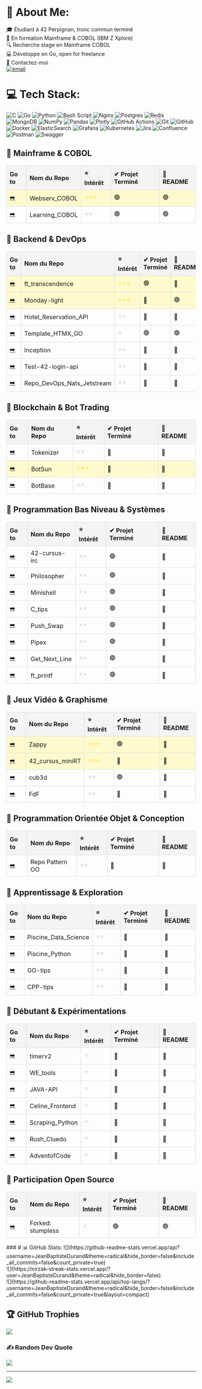 # 💫 About Me:
🎓 Étudiant à 42 Perpignan, tronc commun terminé<br>
📌 En formation Mainframe & COBOL (IBM Z Xplore)<br>
🔍 Recherche stage en Mainframe COBOL<br>
💻 Développe en Go, open for freelance<br>
📩 Contactez-moi<br>
[![email](https://img.shields.io/badge/Email-D14836?logo=gmail&logoColor=white)](mailto:group.jbjd@gmail.com) 

# 💻 Tech Stack:
![C](https://img.shields.io/badge/c-%2300599C.svg?style=for-the-badge&logo=c&logoColor=white) ![Go](https://img.shields.io/badge/go-%2300ADD8.svg?style=for-the-badge&logo=go&logoColor=white) ![Python](https://img.shields.io/badge/python-3670A0?style=for-the-badge&logo=python&logoColor=ffdd54) ![Bash Script](https://img.shields.io/badge/bash_script-%23121011.svg?style=for-the-badge&logo=gnu-bash&logoColor=white) ![Nginx](https://img.shields.io/badge/nginx-%23009639.svg?style=for-the-badge&logo=nginx&logoColor=white) ![Postgres](https://img.shields.io/badge/postgres-%23316192.svg?style=for-the-badge&logo=postgresql&logoColor=white) ![Redis](https://img.shields.io/badge/redis-%23DD0031.svg?style=for-the-badge&logo=redis&logoColor=white) ![MongoDB](https://img.shields.io/badge/MongoDB-%234ea94b.svg?style=for-the-badge&logo=mongodb&logoColor=white) ![NumPy](https://img.shields.io/badge/numpy-%23013243.svg?style=for-the-badge&logo=numpy&logoColor=white) ![Pandas](https://img.shields.io/badge/pandas-%23150458.svg?style=for-the-badge&logo=pandas&logoColor=white) ![Plotly](https://img.shields.io/badge/Plotly-%233F4F75.svg?style=for-the-badge&logo=plotly&logoColor=white) ![GitHub Actions](https://img.shields.io/badge/github%20actions-%232671E5.svg?style=for-the-badge&logo=githubactions&logoColor=white) ![Git](https://img.shields.io/badge/git-%23F05033.svg?style=for-the-badge&logo=git&logoColor=white) ![GitHub](https://img.shields.io/badge/github-%23121011.svg?style=for-the-badge&logo=github&logoColor=white) ![Docker](https://img.shields.io/badge/docker-%230db7ed.svg?style=for-the-badge&logo=docker&logoColor=white) ![ElasticSearch](https://img.shields.io/badge/-ElasticSearch-005571?style=for-the-badge&logo=elasticsearch) ![Grafana](https://img.shields.io/badge/grafana-%23F46800.svg?style=for-the-badge&logo=grafana&logoColor=white) ![Kubernetes](https://img.shields.io/badge/kubernetes-%23326ce5.svg?style=for-the-badge&logo=kubernetes&logoColor=white) ![Jira](https://img.shields.io/badge/jira-%230A0FFF.svg?style=for-the-badge&logo=jira&logoColor=white) ![Confluence](https://img.shields.io/badge/confluence-%23172BF4.svg?style=for-the-badge&logo=confluence&logoColor=white) ![Postman](https://img.shields.io/badge/Postman-FF6C37?style=for-the-badge&logo=postman&logoColor=white) ![Swagger](https://img.shields.io/badge/-Swagger-%23Clojure?style=for-the-badge&logo=swagger&logoColor=white)
###
<h2>🔹 Mainframe & COBOL</h2>
<table style="width: 100%; border-collapse: collapse; margin-top: 20px;">
  <thead>
    <tr>
      <th style="border: 1px solid #ddd; padding: 8px; text-align: left; background-color: #f4f4f4;">Go to</th>
      <th style="border: 1px solid #ddd; padding: 8px; text-align: left; background-color: #f4f4f4;">Nom du Repo</th>
      <th style="border: 1px solid #ddd; padding: 8px; text-align: left; background-color: #f4f4f4;">⭐ Intérêt</th>
      <th style="border: 1px solid #ddd; padding: 8px; text-align: left; background-color: #f4f4f4;">✔ Projet Terminé</th>
      <th style="border: 1px solid #ddd; padding: 8px; text-align: left; background-color: #f4f4f4;">📖 README</th>
    </tr>
  </thead>
  <tbody>
    <tr style="background-color: #fffacd;">
      <td style="border: 1px solid #ddd; padding: 8px; text-align: left;">
        <a href="https://github.com/JeanBaptisteDurand/Webserv_COBOL" target="_blank">➡️</a>
      </td>
      <td style="border: 1px solid #ddd; padding: 8px; text-align: left;">Webserv_COBOL</td>
      <td style="border: 1px solid #ddd; padding: 8px; text-align: left; color: gold;">⭐⭐⭐</td>
      <td style="border: 1px solid #ddd; padding: 8px; text-align: left;">🟢</td>
      <td style="border: 1px solid #ddd; padding: 8px; text-align: left;">🟢</td>
    </tr>
    <tr>
      <td style="border: 1px solid #ddd; padding: 8px; text-align: left;">
        <a href="https://github.com/JeanBaptisteDurand/Learning_COBOL" target="_blank">➡️</a>
      </td>
      <td style="border: 1px solid #ddd; padding: 8px; text-align: left;">Learning_COBOL</td>
      <td style="border: 1px solid #ddd; padding: 8px; text-align: left; color: silver;">⭐⭐</td>
      <td style="border: 1px solid #ddd; padding: 8px; text-align: left;">🟢</td>
      <td style="border: 1px solid #ddd; padding: 8px; text-align: left;">🟢</td>
    </tr>
  </tbody>
</table>

<h2>🔹 Backend & DevOps</h2>
<table style="width: 100%; border-collapse: collapse; margin-top: 20px;">
  <thead>
    <tr>
      <th style="border: 1px solid #ddd; padding: 8px; text-align: left; background-color: #f4f4f4;">Go to</th>
      <th style="border: 1px solid #ddd; padding: 8px; text-align: left; background-color: #f4f4f4;">Nom du Repo</th>
      <th style="border: 1px solid #ddd; padding: 8px; text-align: left; background-color: #f4f4f4;">⭐ Intérêt</th>
      <th style="border: 1px solid #ddd; padding: 8px; text-align: left; background-color: #f4f4f4;">✔ Projet Terminé</th>
      <th style="border: 1px solid #ddd; padding: 8px; text-align: left; background-color: #f4f4f4;">📖 README</th>
    </tr>
  </thead>
  <tbody>
    <tr style="background-color: #fffacd;">
      <td style="border: 1px solid #ddd; padding: 8px; text-align: left;">
        <a href="https://github.com/JeanBaptisteDurand/ft_transcendence" target="_blank">➡️</a>
      </td>
      <td style="border: 1px solid #ddd; padding: 8px; text-align: left;">ft_transcendence</td>
      <td style="border: 1px solid #ddd; padding: 8px; text-align: left; color: gold;">⭐⭐⭐</td>
      <td style="border: 1px solid #ddd; padding: 8px; text-align: left;">🟢</td>
      <td style="border: 1px solid #ddd; padding: 8px; text-align: left;">🔴</td>
    </tr>
    <tr style="background-color: #fffacd;">
      <td style="border: 1px solid #ddd; padding: 8px; text-align: left;">
        <a href="https://github.com/JeanBaptisteDurand/Monday-light" target="_blank">➡️</a>
      </td>
      <td style="border: 1px solid #ddd; padding: 8px; text-align: left;">Monday-light</td>
      <td style="border: 1px solid #ddd; padding: 8px; text-align: left; color: gold;">⭐⭐⭐</td>
      <td style="border: 1px solid #ddd; padding: 8px; text-align: left;">🔴</td>
      <td style="border: 1px solid #ddd; padding: 8px; text-align: left;">🟢</td>
    </tr>
    <tr>
      <td style="border: 1px solid #ddd; padding: 8px; text-align: left;">
        <a href="https://github.com/JeanBaptisteDurand/Hotel_Reservation_API" target="_blank">➡️</a>
      </td>
      <td style="border: 1px solid #ddd; padding: 8px; text-align: left;">Hotel_Reservation_API</td>
      <td style="border: 1px solid #ddd; padding: 8px; text-align: left; color: silver;">⭐⭐</td>
      <td style="border: 1px solid #ddd; padding: 8px; text-align: left;">🔴</td>
      <td style="border: 1px solid #ddd; padding: 8px; text-align: left;">🔴</td>
    </tr>
    <tr>
      <td style="border: 1px solid #ddd; padding: 8px; text-align: left;">
        <a href="https://github.com/JeanBaptisteDurand/Template_HTMX_GO" target="_blank">➡️</a>
      </td>
      <td style="border: 1px solid #ddd; padding: 8px; text-align: left;">Template_HTMX_GO</td>
      <td style="border: 1px solid #ddd; padding: 8px; text-align: left; color: silver;">⭐</td>
      <td style="border: 1px solid #ddd; padding: 8px; text-align: left;">🟢</td>
      <td style="border: 1px solid #ddd; padding: 8px; text-align: left;">🟢</td>
    </tr>
    <tr>
      <td style="border: 1px solid #ddd; padding: 8px; text-align: left;">
        <a href="https://github.com/JeanBaptisteDurand/Inception" target="_blank">➡️</a>
      </td>
      <td style="border: 1px solid #ddd; padding: 8px; text-align: left;">Inception</td>
      <td style="border: 1px solid #ddd; padding: 8px; text-align: left; color: silver;">⭐⭐</td>
      <td style="border: 1px solid #ddd; padding: 8px; text-align: left;">🔴</td>
      <td style="border: 1px solid #ddd; padding: 8px; text-align: left;">🔴</td>
    </tr>
    <tr>
      <td style="border: 1px solid #ddd; padding: 8px; text-align: left;">
        <a href="https://github.com/JeanBaptisteDurand/Test-42-login-api" target="_blank">➡️</a>
      </td>
      <td style="border: 1px solid #ddd; padding: 8px; text-align: left;">Test-42-login-api</td>
      <td style="border: 1px solid #ddd; padding: 8px; text-align: left; color: silver;">⭐⭐</td>
      <td style="border: 1px solid #ddd; padding: 8px; text-align: left;">🔴</td>
      <td style="border: 1px solid #ddd; padding: 8px; text-align: left;">🔴</td>
    </tr>
    <tr>
      <td style="border: 1px solid #ddd; padding: 8px; text-align: left;">
        <a href="https://github.com/JeanBaptisteDurand/Repo_DevOps_Nats_Jetstream" target="_blank">➡️</a>
      </td>
      <td style="border: 1px solid #ddd; padding: 8px; text-align: left;">Repo_DevOps_Nats_Jetstream</td>
      <td style="border: 1px solid #ddd; padding: 8px; text-align: left; color: silver;">⭐⭐</td>
      <td style="border: 1px solid #ddd; padding: 8px; text-align: left;">🔴</td>
      <td style="border: 1px solid #ddd; padding: 8px; text-align: left;">🔴</td>
    </tr>
  </tbody>
</table>

<h2>🔹 Blockchain & Bot Trading</h2>
<table style="width: 100%; border-collapse: collapse; margin-top: 20px;">
  <thead>
    <tr>
      <th style="border: 1px solid #ddd; padding: 8px; text-align: left; background-color: #f4f4f4;">Go to</th>
      <th style="border: 1px solid #ddd; padding: 8px; text-align: left; background-color: #f4f4f4;">Nom du Repo</th>
      <th style="border: 1px solid #ddd; padding: 8px; text-align: left; background-color: #f4f4f4;">⭐ Intérêt</th>
      <th style="border: 1px solid #ddd; padding: 8px; text-align: left; background-color: #f4f4f4;">✔ Projet Terminé</th>
      <th style="border: 1px solid #ddd; padding: 8px; text-align: left; background-color: #f4f4f4;">📖 README</th>
    </tr>
  </thead>
  <tbody>
    <tr>
      <td style="border: 1px solid #ddd; padding: 8px; text-align: left;">
        <a href="https://github.com/JeanBaptisteDurand/Tokenizer" target="_blank">➡️</a>
      </td>
      <td style="border: 1px solid #ddd; padding: 8px; text-align: left;">Tokenizer</td>
      <td style="border: 1px solid #ddd; padding: 8px; text-align: left; color: silver;">⭐⭐</td>
      <td style="border: 1px solid #ddd; padding: 8px; text-align: left;">🔴</td>
      <td style="border: 1px solid #ddd; padding: 8px; text-align: left;">🔴</td>
    </tr>
    <tr style="background-color: #fffacd;">
      <td style="border: 1px solid #ddd; padding: 8px; text-align: left;">
        <a href="https://github.com/JeanBaptisteDurand/BotSun" target="_blank">➡️</a>
      </td>
      <td style="border: 1px solid #ddd; padding: 8px; text-align: left;">BotSun</td>
      <td style="border: 1px solid #ddd; padding: 8px; text-align: left; color: gold;">⭐⭐⭐</td>
      <td style="border: 1px solid #ddd; padding: 8px; text-align: left;">🔴</td>
      <td style="border: 1px solid #ddd; padding: 8px; text-align: left;">🔴</td>
    </tr>
    <tr>
      <td style="border: 1px solid #ddd; padding: 8px; text-align: left;">
        <a href="https://github.com/JeanBaptisteDurand/BotBase" target="_blank">➡️</a>
      </td>
      <td style="border: 1px solid #ddd; padding: 8px; text-align: left;">BotBase</td>
      <td style="border: 1px solid #ddd; padding: 8px; text-align: left; color: silver;">⭐⭐</td>
      <td style="border: 1px solid #ddd; padding: 8px; text-align: left;">🔴</td>
      <td style="border: 1px solid #ddd; padding: 8px; text-align: left;">🔴</td>
    </tr>
  </tbody>
</table>

<h2>🔹 Programmation Bas Niveau & Systèmes</h2>
<table style="width: 100%; border-collapse: collapse; margin-top: 20px;">
  <thead>
    <tr>
      <th style="border: 1px solid #ddd; padding: 8px; text-align: left; background-color: #f4f4f4;">Go to</th>
      <th style="border: 1px solid #ddd; padding: 8px; text-align: left; background-color: #f4f4f4;">Nom du Repo</th>
      <th style="border: 1px solid #ddd; padding: 8px; text-align: left; background-color: #f4f4f4;">⭐ Intérêt</th>
      <th style="border: 1px solid #ddd; padding: 8px; text-align: left; background-color: #f4f4f4;">✔ Projet Terminé</th>
      <th style="border: 1px solid #ddd; padding: 8px; text-align: left; background-color: #f4f4f4;">📖 README</th>
    </tr>
  </thead>
  <tbody>
    <tr>
      <td style="border: 1px solid #ddd; padding: 8px; text-align: left;">
        <a href="https://github.com/JeanBaptisteDurand/42-cursus-irc" target="_blank">➡️</a>
      </td>
      <td style="border: 1px solid #ddd; padding: 8px; text-align: left;">42-cursus-irc</td>
      <td style="border: 1px solid #ddd; padding: 8px; text-align: left; color: silver;">⭐⭐</td>
      <td style="border: 1px solid #ddd; padding: 8px; text-align: left;">🟢</td>
      <td style="border: 1px solid #ddd; padding: 8px; text-align: left;">🔴</td>
    </tr>
    <tr>
      <td style="border: 1px solid #ddd; padding: 8px; text-align: left;">
        <a href="https://github.com/JeanBaptisteDurand/Philosopher" target="_blank">➡️</a>
      </td>
      <td style="border: 1px solid #ddd; padding: 8px; text-align: left;">Philosopher</td>
      <td style="border: 1px solid #ddd; padding: 8px; text-align: left; color: silver;">⭐⭐</td>
      <td style="border: 1px solid #ddd; padding: 8px; text-align: left;">🟢</td>
      <td style="border: 1px solid #ddd; padding: 8px; text-align: left;">🔴</td>
    </tr>
    <tr>
      <td style="border: 1px solid #ddd; padding: 8px; text-align: left;">
        <a href="https://github.com/JeanBaptisteDurand/Minishell" target="_blank">➡️</a>
      </td>
      <td style="border: 1px solid #ddd; padding: 8px; text-align: left;">Minishell</td>
      <td style="border: 1px solid #ddd; padding: 8px; text-align: left; color: silver;">⭐⭐</td>
      <td style="border: 1px solid #ddd; padding: 8px; text-align: left;">🟢</td>
      <td style="border: 1px solid #ddd; padding: 8px; text-align: left;">🔴</td>
    </tr>
    <tr>
      <td style="border: 1px solid #ddd; padding: 8px; text-align: left;">
        <a href="https://github.com/JeanBaptisteDurand/C_tips" target="_blank">➡️</a>
      </td>
      <td style="border: 1px solid #ddd; padding: 8px; text-align: left;">C_tips</td>
      <td style="border: 1px solid #ddd; padding: 8px; text-align: left; color: silver;">⭐⭐</td>
      <td style="border: 1px solid #ddd; padding: 8px; text-align: left;">🟢</td>
      <td style="border: 1px solid #ddd; padding: 8px; text-align: left;">🔴</td>
    </tr>
    <tr>
      <td style="border: 1px solid #ddd; padding: 8px; text-align: left;">
        <a href="https://github.com/JeanBaptisteDurand/Push_Swap" target="_blank">➡️</a>
      </td>
      <td style="border: 1px solid #ddd; padding: 8px; text-align: left;">Push_Swap</td>
      <td style="border: 1px solid #ddd; padding: 8px; text-align: left; color: silver;">⭐⭐</td>
      <td style="border: 1px solid #ddd; padding: 8px; text-align: left;">🟢</td>
      <td style="border: 1px solid #ddd; padding: 8px; text-align: left;">🔴</td>
    </tr>
    <tr>
      <td style="border: 1px solid #ddd; padding: 8px; text-align: left;">
        <a href="https://github.com/JeanBaptisteDurand/Pipex" target="_blank">➡️</a>
      </td>
      <td style="border: 1px solid #ddd; padding: 8px; text-align: left;">Pipex</td>
      <td style="border: 1px solid #ddd; padding: 8px; text-align: left; color: silver;">⭐⭐</td>
      <td style="border: 1px solid #ddd; padding: 8px; text-align: left;">🟢</td>
      <td style="border: 1px solid #ddd; padding: 8px; text-align: left;">🔴</td>
    </tr>
    <tr>
      <td style="border: 1px solid #ddd; padding: 8px; text-align: left;">
        <a href="https://github.com/JeanBaptisteDurand/Get_Next_Line" target="_blank">➡️</a>
      </td>
      <td style="border: 1px solid #ddd; padding: 8px; text-align: left;">Get_Next_Line</td>
      <td style="border: 1px solid #ddd; padding: 8px; text-align: left; color: silver;">⭐⭐</td>
      <td style="border: 1px solid #ddd; padding: 8px; text-align: left;">🟢</td>
      <td style="border: 1px solid #ddd; padding: 8px; text-align: left;">🔴</td>
    </tr>
    <tr>
      <td style="border: 1px solid #ddd; padding: 8px; text-align: left;">
        <a href="https://github.com/JeanBaptisteDurand/ft_printf" target="_blank">➡️</a>
      </td>
      <td style="border: 1px solid #ddd; padding: 8px; text-align: left;">ft_printf</td>
      <td style="border: 1px solid #ddd; padding: 8px; text-align: left; color: silver;">⭐⭐</td>
      <td style="border: 1px solid #ddd; padding: 8px; text-align: left;">🟢</td>
      <td style="border: 1px solid #ddd; padding: 8px; text-align: left;">🔴</td>
    </tr>
  </tbody>
</table>

<h2>🔹 Jeux Vidéo & Graphisme</h2>
<table style="width: 100%; border-collapse: collapse; margin-top: 20px;">
  <thead>
    <tr>
      <th style="border: 1px solid #ddd; padding: 8px; text-align: left; background-color: #f4f4f4;">Go to</th>
      <th style="border: 1px solid #ddd; padding: 8px; text-align: left; background-color: #f4f4f4;">Nom du Repo</th>
      <th style="border: 1px solid #ddd; padding: 8px; text-align: left; background-color: #f4f4f4;">⭐ Intérêt</th>
      <th style="border: 1px solid #ddd; padding: 8px; text-align: left; background-color: #f4f4f4;">✔ Projet Terminé</th>
      <th style="border: 1px solid #ddd; padding: 8px; text-align: left; background-color: #f4f4f4;">📖 README</th>
    </tr>
  </thead>
  <tbody>
    <tr style="background-color: #fffacd;">
      <td style="border: 1px solid #ddd; padding: 8px; text-align: left;">
        <a href="https://github.com/JeanBaptisteDurand/Zappy" target="_blank">➡️</a>
      </td>
      <td style="border: 1px solid #ddd; padding: 8px; text-align: left;">Zappy</td>
      <td style="border: 1px solid #ddd; padding: 8px; text-align: left; color: gold;">⭐⭐⭐</td>
      <td style="border: 1px solid #ddd; padding: 8px; text-align: left;">🟢</td>
      <td style="border: 1px solid #ddd; padding: 8px; text-align: left;">🔴</td>
    </tr>
    <tr style="background-color: #fffacd;">
      <td style="border: 1px solid #ddd; padding: 8px; text-align: left;">
        <a href="https://github.com/JeanBaptisteDurand/42_cursus_miniRT" target="_blank">➡️</a>
      </td>
      <td style="border: 1px solid #ddd; padding: 8px; text-align: left;">42_cursus_miniRT</td>
      <td style="border: 1px solid #ddd; padding: 8px; text-align: left; color: gold;">⭐⭐⭐</td>
      <td style="border: 1px solid #ddd; padding: 8px; text-align: left;">🔴</td>
      <td style="border: 1px solid #ddd; padding: 8px; text-align: left;">🔴</td>
    </tr>
    <tr>
      <td style="border: 1px solid #ddd; padding: 8px; text-align: left;">
        <a href="https://github.com/JeanBaptisteDurand/cub3d" target="_blank">➡️</a>
      </td>
      <td style="border: 1px solid #ddd; padding: 8px; text-align: left;">cub3d</td>
      <td style="border: 1px solid #ddd; padding: 8px; text-align: left; color: silver;">⭐⭐</td>
      <td style="border: 1px solid #ddd; padding: 8px; text-align: left;">🟢</td>
      <td style="border: 1px solid #ddd; padding: 8px; text-align: left;">🔴</td>
    </tr>
    <tr>
      <td style="border: 1px solid #ddd; padding: 8px; text-align: left;">
        <a href="https://github.com/JeanBaptisteDurand/FdF" target="_blank">➡️</a>
      </td>
      <td style="border: 1px solid #ddd; padding: 8px; text-align: left;">FdF</td>
      <td style="border: 1px solid #ddd; padding: 8px; text-align: left; color: silver;">⭐⭐</td>
      <td style="border: 1px solid #ddd; padding: 8px; text-align: left;">🔴</td>
      <td style="border: 1px solid #ddd; padding: 8px; text-align: left;">🔴</td>
    </tr>
  </tbody>
</table>

<h2>🔹 Programmation Orientée Objet & Conception</h2>
<table style="width: 100%; border-collapse: collapse; margin-top: 20px;">
  <thead>
    <tr>
      <th style="border: 1px solid #ddd; padding: 8px; text-align: left; background-color: #f4f4f4;">Go to</th>
      <th style="border: 1px solid #ddd; padding: 8px; text-align: left; background-color: #f4f4f4;">Nom du Repo</th>
      <th style="border: 1px solid #ddd; padding: 8px; text-align: left; background-color: #f4f4f4;">⭐ Intérêt</th>
      <th style="border: 1px solid #ddd; padding: 8px; text-align: left; background-color: #f4f4f4;">✔ Projet Terminé</th>
      <th style="border: 1px solid #ddd; padding: 8px; text-align: left; background-color: #f4f4f4;">📖 README</th>
    </tr>
  </thead>
  <tbody>
    <tr>
      <td style="border: 1px solid #ddd; padding: 8px; text-align: left;">
        <a href="https://github.com/JeanBaptisteDurand/Repo_Pattern_OO" target="_blank">➡️</a>
      </td>
      <td style="border: 1px solid #ddd; padding: 8px; text-align: left;">Repo Pattern OO</td>
      <td style="border: 1px solid #ddd; padding: 8px; text-align: left; color: silver;">⭐⭐</td>
      <td style="border: 1px solid #ddd; padding: 8px; text-align: left;">🔴</td>
      <td style="border: 1px solid #ddd; padding: 8px; text-align: left;">🔴</td>
    </tr>
  </tbody>
</table>

<h2>🔹 Apprentissage & Exploration</h2>
<table style="width: 100%; border-collapse: collapse; margin-top: 20px;">
  <thead>
    <tr>
      <th style="border: 1px solid #ddd; padding: 8px; text-align: left; background-color: #f4f4f4;">Go to</th>
      <th style="border: 1px solid #ddd; padding: 8px; text-align: left; background-color: #f4f4f4;">Nom du Repo</th>
      <th style="border: 1px solid #ddd; padding: 8px; text-align: left; background-color: #f4f4f4;">⭐ Intérêt</th>
      <th style="border: 1px solid #ddd; padding: 8px; text-align: left; background-color: #f4f4f4;">✔ Projet Terminé</th>
      <th style="border: 1px solid #ddd; padding: 8px; text-align: left; background-color: #f4f4f4;">📖 README</th>
    </tr>
  </thead>
  <tbody>
    <tr>
      <td style="border: 1px solid #ddd; padding: 8px; text-align: left;">
        <a href="https://github.com/JeanBaptisteDurand/Piscine_Data_Science" target="_blank">➡️</a>
      </td>
      <td style="border: 1px solid #ddd; padding: 8px; text-align: left;">Piscine_Data_Science</td>
      <td style="border: 1px solid #ddd; padding: 8px; text-align: left; color: silver;">⭐⭐</td>
      <td style="border: 1px solid #ddd; padding: 8px; text-align: left;">🔴</td>
      <td style="border: 1px solid #ddd; padding: 8px; text-align: left;">🔴</td>
    </tr>
    <tr>
      <td style="border: 1px solid #ddd; padding: 8px; text-align: left;">
        <a href="https://github.com/JeanBaptisteDurand/Piscine_Python" target="_blank">➡️</a>
      </td>
      <td style="border: 1px solid #ddd; padding: 8px; text-align: left;">Piscine_Python</td>
      <td style="border: 1px solid #ddd; padding: 8px; text-align: left; color: silver;">⭐⭐</td>
      <td style="border: 1px solid #ddd; padding: 8px; text-align: left;">🔴</td>
      <td style="border: 1px solid #ddd; padding: 8px; text-align: left;">🔴</td>
    </tr>
    <tr>
      <td style="border: 1px solid #ddd; padding: 8px; text-align: left;">
        <a href="https://github.com/JeanBaptisteDurand/GO-tips" target="_blank">➡️</a>
      </td>
      <td style="border: 1px solid #ddd; padding: 8px; text-align: left;">GO-tips</td>
      <td style="border: 1px solid #ddd; padding: 8px; text-align: left; color: silver;">⭐⭐</td>
      <td style="border: 1px solid #ddd; padding: 8px; text-align: left;">🔴</td>
      <td style="border: 1px solid #ddd; padding: 8px; text-align: left;">🔴</td>
    </tr>
    <tr>
      <td style="border: 1px solid #ddd; padding: 8px; text-align: left;">
        <a href="https://github.com/JeanBaptisteDurand/CPP-tips" target="_blank">➡️</a>
      </td>
      <td style="border: 1px solid #ddd; padding: 8px; text-align: left;">CPP-tips</td>
      <td style="border: 1px solid #ddd; padding: 8px; text-align: left; color: silver;">⭐⭐</td>
      <td style="border: 1px solid #ddd; padding: 8px; text-align: left;">🔴</td>
      <td style="border: 1px solid #ddd; padding: 8px; text-align: left;">🔴</td>
    </tr>
  </tbody>
</table>

<h2>🔹 Débutant & Expérimentations</h2>
<table style="width: 100%; border-collapse: collapse; margin-top: 20px;">
  <thead>
    <tr>
      <th style="border: 1px solid #ddd; padding: 8px; text-align: left; background-color: #f4f4f4;">Go to</th>
      <th style="border: 1px solid #ddd; padding: 8px; text-align: left; background-color: #f4f4f4;">Nom du Repo</th>
      <th style="border: 1px solid #ddd; padding: 8px; text-align: left; background-color: #f4f4f4;">⭐ Intérêt</th>
      <th style="border: 1px solid #ddd; padding: 8px; text-align: left; background-color: #f4f4f4;">✔ Projet Terminé</th>
      <th style="border: 1px solid #ddd; padding: 8px; text-align: left; background-color: #f4f4f4;">📖 README</th>
    </tr>
  </thead>
  <tbody>
    <tr>
      <td style="border: 1px solid #ddd; padding: 8px; text-align: left;">
        <a href="https://github.com/JeanBaptisteDurand/timerv2" target="_blank">➡️</a>
      </td>
      <td style="border: 1px solid #ddd; padding: 8px; text-align: left;">timerv2</td>
      <td style="border: 1px solid #ddd; padding: 8px; text-align: left; color: silver;">⭐</td>
      <td style="border: 1px solid #ddd; padding: 8px; text-align: left;">🔴</td>
      <td style="border: 1px solid #ddd; padding: 8px; text-align: left;">🔴</td>
    </tr>
    <tr>
      <td style="border: 1px solid #ddd; padding: 8px; text-align: left;">
        <a href="https://github.com/JeanBaptisteDurand/WE_tools" target="_blank">➡️</a>
      </td>
      <td style="border: 1px solid #ddd; padding: 8px; text-align: left;">WE_tools</td>
      <td style="border: 1px solid #ddd; padding: 8px; text-align: left; color: silver;">⭐</td>
      <td style="border: 1px solid #ddd; padding: 8px; text-align: left;">🔴</td>
      <td style="border: 1px solid #ddd; padding: 8px; text-align: left;">🔴</td>
    </tr>
    <tr>
      <td style="border: 1px solid #ddd; padding: 8px; text-align: left;">
        <a href="https://github.com/JeanBaptisteDurand/JAVA-API" target="_blank">➡️</a>
      </td>
      <td style="border: 1px solid #ddd; padding: 8px; text-align: left;">JAVA-API</td>
      <td style="border: 1px solid #ddd; padding: 8px; text-align: left; color: silver;">⭐</td>
      <td style="border: 1px solid #ddd; padding: 8px; text-align: left;">🔴</td>
      <td style="border: 1px solid #ddd; padding: 8px; text-align: left;">🔴</td>
    </tr>
    <tr>
      <td style="border: 1px solid #ddd; padding: 8px; text-align: left;">
        <a href="https://github.com/JeanBaptisteDurand/Celine_Frontend" target="_blank">➡️</a>
      </td>
      <td style="border: 1px solid #ddd; padding: 8px; text-align: left;">Celine_Frontend</td>
      <td style="border: 1px solid #ddd; padding: 8px; text-align: left; color: silver;">⭐</td>
      <td style="border: 1px solid #ddd; padding: 8px; text-align: left;">🔴</td>
      <td style="border: 1px solid #ddd; padding: 8px; text-align: left;">🔴</td>
    </tr>
    <tr>
      <td style="border: 1px solid #ddd; padding: 8px; text-align: left;">
        <a href="https://github.com/JeanBaptisteDurand/Scraping_Python" target="_blank">➡️</a>
      </td>
      <td style="border: 1px solid #ddd; padding: 8px; text-align: left;">Scraping_Python</td>
      <td style="border: 1px solid #ddd; padding: 8px; text-align: left; color: silver;">⭐</td>
      <td style="border: 1px solid #ddd; padding: 8px; text-align: left;">🔴</td>
      <td style="border: 1px solid #ddd; padding: 8px; text-align: left;">🔴</td>
    </tr>
    <tr>
      <td style="border: 1px solid #ddd; padding: 8px; text-align: left;">
        <a href="https://github.com/JeanBaptisteDurand/Rush_Cluedo" target="_blank">➡️</a>
      </td>
      <td style="border: 1px solid #ddd; padding: 8px; text-align: left;">Rush_Cluedo</td>
      <td style="border: 1px solid #ddd; padding: 8px; text-align: left; color: silver;">⭐</td>
      <td style="border: 1px solid #ddd; padding: 8px; text-align: left;">🔴</td>
      <td style="border: 1px solid #ddd; padding: 8px; text-align: left;">🔴</td>
    </tr>
    <tr>
      <td style="border: 1px solid #ddd; padding: 8px; text-align: left;">
        <a href="https://github.com/JeanBaptisteDurand/AdventofCode" target="_blank">➡️</a>
      </td>
      <td style="border: 1px solid #ddd; padding: 8px; text-align: left;">AdventofCode</td>
      <td style="border: 1px solid #ddd; padding: 8px; text-align: left; color: silver;">⭐</td>
      <td style="border: 1px solid #ddd; padding: 8px; text-align: left;">🔴</td>
      <td style="border: 1px solid #ddd; padding: 8px; text-align: left;">🔴</td>
    </tr>
  </tbody>
</table>

<h2>🔹 Participation Open Source</h2>
<table style="width: 100%; border-collapse: collapse; margin-top: 20px;">
  <thead>
    <tr>
      <th style="border: 1px solid #ddd; padding: 8px; text-align: left; background-color: #f4f4f4;">Go to</th>
      <th style="border: 1px solid #ddd; padding: 8px; text-align: left; background-color: #f4f4f4;">Nom du Repo</th>
      <th style="border: 1px solid #ddd; padding: 8px; text-align: left; background-color: #f4f4f4;">⭐ Intérêt</th>
      <th style="border: 1px solid #ddd; padding: 8px; text-align: left; background-color: #f4f4f4;">✔ Projet Terminé</th>
      <th style="border: 1px solid #ddd; padding: 8px; text-align: left; background-color: #f4f4f4;">📖 README</th>
    </tr>
  </thead>
  <tbody>
    <tr>
      <td style="border: 1px solid #ddd; padding: 8px; text-align: left;">
        <a href="https://github.com/JeanBaptisteDurand/stumpless" target="_blank">➡️</a>
      </td>
      <td style="border: 1px solid #ddd; padding: 8px; text-align: left;">Forked: stumpless</td>
      <td style="border: 1px solid #ddd; padding: 8px; text-align: left; color: silver;">⭐</td>
      <td style="border: 1px solid #ddd; padding: 8px; text-align: left;">🟢</td>
      <td style="border: 1px solid #ddd; padding: 8px; text-align: left;">🟢</td>
    </tr>
  </tbody>
</table>
###
# 📊 GitHub Stats:
![](https://github-readme-stats.vercel.app/api?username=JeanBaptisteDurand&theme=radical&hide_border=false&include_all_commits=false&count_private=true)<br/>
![](https://nirzak-streak-stats.vercel.app/?user=JeanBaptisteDurand&theme=radical&hide_border=false)<br/>
![](https://github-readme-stats.vercel.app/api/top-langs/?username=JeanBaptisteDurand&theme=radical&hide_border=false&include_all_commits=false&count_private=true&layout=compact)

## 🏆 GitHub Trophies
![](https://github-profile-trophy.vercel.app/?username=JeanBaptisteDurand&theme=radical&no-frame=false&no-bg=true&margin-w=4)

### ✍️ Random Dev Quote
![](https://quotes-github-readme.vercel.app/api?type=horizontal&theme=radical)

---
[![](https://visitcount.itsvg.in/api?id=JeanBaptisteDurand&icon=0&color=0)](https://visitcount.itsvg.in)

<!-- Proudly created with GPRM ( https://gprm.itsvg.in ) -->

###
